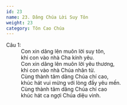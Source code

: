 ```yaml
---
id: 23
name: 23. Dâng Chúa Lời Suy Tôn
weight: 23
category: Tôn Cao Chúa
---
```

<dl><dt>Câu 1:</dt><dd data-verse="1">Con xin dâng lên muôn lời suy tôn, <br/>khi con vào nhà Cha kính yêu. <br/>Con xin dâng lên muôn lời yêu thương, <br/>khi con vào nhà Chúa nhân từ. <br/>Cùng thành tâm dâng Chúa chí cao, <br/>khúc hát vui mừng với lòng đầy yêu mến. <br/>Cùng thành tâm dâng Chúa chí cao <br/>khúc hát ca ngợi Chúa diệu vinh. </dd></dl>
